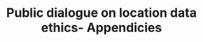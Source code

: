 ---
airtable_createdTime: '2022-05-18T08:40:18.000Z'
airtable_id: reccSomuK8enQs4Ox
link: https://assets.publishing.service.gov.uk/government/uploads/system/uploads/attachment_data/file/1042092/Public_dialogue_on_location_data_ethics_Engagement_report_Appendices_.pdf
methods_link:
- peer-researcher
- public-dialogue
table: sources
title: Public dialogue on location data ethics- Appendicies
---